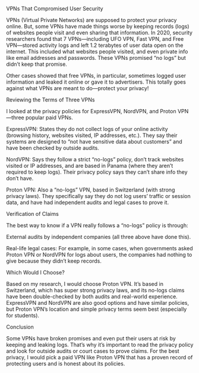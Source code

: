 VPNs That Compromised User Security

VPNs (Virtual Private Networks) are supposed to protect your privacy online. But, some VPNs have made things worse by keeping records (logs) of 
websites people visit and even sharing that information. In 2020, security researchers found that 7 VPNs—including UFO VPN, Fast VPN, and Free
VPN—stored activity logs and left 1.2 terabytes of user data open on the internet. This included what websites people visited, and even private
info like email addresses and passwords. These VPNs promised “no logs” but didn’t keep that promise.

Other cases showed that free VPNs, in particular, sometimes logged user information and leaked it online or gave it to advertisers. 
This totally goes against what VPNs are meant to do—protect your privacy!

Reviewing the Terms of Three VPNs

I looked at the privacy policies for ExpressVPN, NordVPN, and Proton VPN—three popular paid VPNs.

ExpressVPN: States they do not collect logs of your online activity (browsing history, websites visited, IP addresses, etc.). 
They say their systems are designed to “not have sensitive data about customers” and have been checked by outside audits.

NordVPN: Says they follow a strict “no-logs” policy, don’t track websites visited or IP addresses, and are based in Panama (where 
they aren’t required to keep logs). Their privacy policy says they can’t share info they don’t have.

Proton VPN: Also a “no-logs” VPN, based in Switzerland (with strong privacy laws). They specifically say they do not log users’ 
traffic or session data, and have had independent audits and legal cases to prove it.

Verification of Claims

The best way to know if a VPN really follows a “no-logs” policy is through:

External audits by independent companies (all three above have done this).

Real-life legal cases: For example, in some cases, when governments asked Proton VPN or NordVPN for logs about users, the
companies had nothing to give because they didn’t keep records.

Which Would I Choose?

Based on my research, I would choose Proton VPN. It’s based in Switzerland, which has super strong privacy laws, and its
no-logs claims have been double-checked by both audits and real-world experience. ExpressVPN and NordVPN are also good 
options and have similar policies, but Proton VPN’s location and simple privacy terms seem best (especially for students).

Conclusion

Some VPNs have broken promises and even put their users at risk by keeping and leaking logs. That’s why it’s important
to read the privacy policy and look for outside audits or court cases to prove claims. For the best privacy, I would pick
a paid VPN like Proton VPN that has a proven record of protecting users and is honest about its policies.

